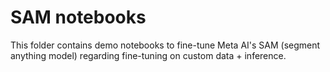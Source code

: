 # SAM notebooks

This folder contains demo notebooks to fine-tune Meta AI's SAM (segment anything model) regarding fine-tuning on custom data + inference.
